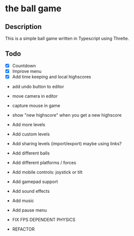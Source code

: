 # the ball game

## Description

This is a simple ball game written in Typescript using Threlte.

## Todo

- [x] Countdown
- [x] Improve menu
- [x] Add time keeping and local highscores

- add undo button to editor

- move camera in editor

- capture mouse in game

- show "new highscore" when you get a new highscore

- Add more levels

- Add custom levels

- Add sharing levels (import/export) maybe using links?

- Add different balls

- Add different platforms / forces

- Add mobile controls: joystick or tilt

- Add gamepad support

- Add sound effects

- Add music

- Add pause menu

- FIX FPS DEPENDENT PHYSICS

- REFACTOR